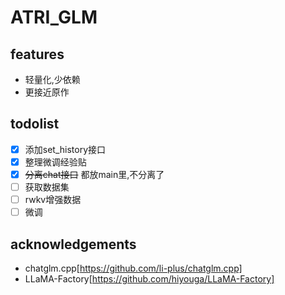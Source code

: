 # ATRI_GLM

## features

+ 轻量化,少依赖
+ 更接近原作

## todolist

+ [x] 添加set_history接口
+ [x] 整理微调经验贴
+ [x] ~~分离chat接口~~ 都放main里,不分离了
+ [ ] 获取数据集
+ [ ] rwkv增强数据
+ [ ] 微调

## acknowledgements

+ chatglm.cpp[https://github.com/li-plus/chatglm.cpp]
+ LLaMA-Factory[https://github.com/hiyouga/LLaMA-Factory]
